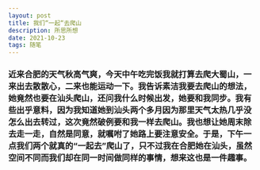 ```yaml
---
layout: post
title: 我们“一起“去爬山
description: 所思所想
date: 2021-10-23
tags: 随笔 
---
```



### 近来合肥的天气秋高气爽，今天中午吃完饭我就打算去爬大蜀山，一来出去散散心，二来也能运动一下。我告诉素洁我要去爬山的想法，她竟然也要在汕头爬山，还问我什么时候出发，她要和我同步。我有些出乎意料，因为我知道她到汕头两个多月因为那里天气太热几乎没怎么出去转过，这次竟然破例要和我一样去爬山。我也想让她周末除去走一走，自然是同意，就嘱咐了她路上要注意安全。于是，下午一点我们两个就真的“一起去”爬山了，只不过我在合肥她在汕头，虽然空间不同而我们却在同一时间做同样的事情，想来这也是一件趣事。

